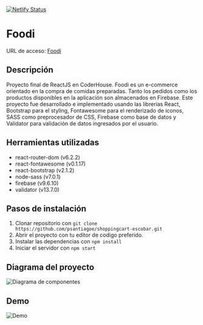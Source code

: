[![Netlify Status](https://api.netlify.com/api/v1/badges/cbcaa98e-2f25-4109-b904-2d4f53f680e9/deploy-status)](https://app.netlify.com/sites/foodi-ch/deploys)

# Foodi

URL de acceso: [Foodi](http://foodi-ch.netlify.app)

## Descripción

Proyecto final de ReactJS en CoderHouse.
Foodi es un e-commerce orientado en la compra de comidas preparadas. Tanto los pedidos como los productos disponibles en la aplicación son almacenados en Firebase.
Este proyecto fue desarrollado e implementado usando las librerías React, Bootstrap para el styling, Fontawesome para el renderizado de iconos, SASS como preprocesador de CSS, Firebase como base de datos y Validator para validación de datos ingresados por el usuario.

## Herramientas utilizadas

-   react-router-dom (v6.2.2)
-   react-fontawesome (v0.1.17)
-   react-bootstrap (v2.1.2)
-   node-sass (v7.0.1)
-   firebase (v9.6.10)
-   validator (v13.7.0)

## Pasos de instalación

1. Clonar repositorio con `git clone https://github.com/psantiagoe/shoppingcart-escobar.git`
2. Abrir el proyecto con tu editor de codigo preferido.
3. Instalar las dependencias con `npm install`
4. Iniciar el servidor con `npm start`

## Diagrama del proyecto

![Diagrama de componentes](https://user-images.githubusercontent.com/50838559/163553962-72132feb-3997-4887-9abc-837d025be1d8.png)


## Demo

![Demo](https://user-images.githubusercontent.com/50838559/163549439-b34e9cb9-d5e7-4dd5-a1eb-39c2ed238756.gif)

